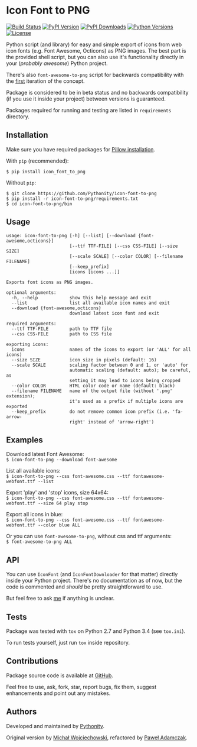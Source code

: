 # Icon Font to PNG
[![Build Status](https://img.shields.io/travis/Pythonity/icon-font-to-png.svg)](https://travis-ci.org/Pythonity/icon-font-to-png)
[![PyPI Version](https://img.shields.io/pypi/v/icon_font_to_png.svg)][Project PyPI]
[![PyPI Downloads](https://img.shields.io/pypi/dm/icon_font_to_png.svg)][Project PyPI]
[![Python Versions](https://img.shields.io/pypi/pyversions/icon_font_to_png.svg)][Project PyPI]
[![License](https://img.shields.io/github/license/Pythonity/icon-font-to-png.svg)](https://github.com/Pythonity/icon-font-to-png/blob/master/LICENSE)

Python script (and library) for easy and simple export of icons from web icon
fonts (e.g. Font Awesome, Octicons) as PNG images. The best part is the
provided shell script, but you can also use it's functionality directly in
your (*probably awesome*) Python project.

There's also `font-awesome-to-png` script for backwards compatibility with the
[first](https://github.com/odyniec/font-awesome-to-png) iteration of the concept.

Package is considered to be in beta status and no backwards compatibility
(if you use it inside your project) between versions is guaranteed.

Packages required for running  and testing are listed in `requirements` directory.

## Installation
Make sure you have required packages for [Pillow installation](https://pillow.readthedocs.org/en/3.1.x/installation.html).

With `pip` (recommended):
```
$ pip install icon_font_to_png
```

Without `pip`:
```
$ git clone https://github.com/Pythonity/icon-font-to-png
$ pip install -r icon-font-to-png/requirements.txt
$ cd icon-font-to-png/bin
```

## Usage
```
usage: icon-font-to-png [-h] [--list] [--download {font-awesome,octicons}]
                        [--ttf TTF-FILE] [--css CSS-FILE] [--size SIZE]
                        [--scale SCALE] [--color COLOR] [--filename FILENAME]
                        [--keep_prefix]
                        [icons [icons ...]]

Exports font icons as PNG images.

optional arguments:
  -h, --help            show this help message and exit
  --list                list all available icon names and exit
  --download {font-awesome,octicons}
                        download latest icon font and exit

required arguments:
  --ttf TTF-FILE        path to TTF file
  --css CSS-FILE        path to CSS file

exporting icons:
  icons                 names of the icons to export (or 'ALL' for all icons)
  --size SIZE           icon size in pixels (default: 16)
  --scale SCALE         scaling factor between 0 and 1, or 'auto' for
                        automatic scaling (default: auto); be careful, as
                        setting it may lead to icons being cropped
  --color COLOR         HTML color code or name (default: black)
  --filename FILENAME   name of the output file (without '.png' extension);
                        it's used as a prefix if multiple icons are exported
  --keep_prefix         do not remove common icon prefix (i.e. 'fa-arrow-
                        right' instead of 'arrow-right')

```

## Examples
Download latest Font Awesome:  
`$ icon-font-to-png --download font-awesome`

List all available icons:  
`$ icon-font-to-png --css font-awesome.css --ttf fontawesome-webfont.ttf --list`

Export 'play' and 'stop' icons, size 64x64:  
`$ icon-font-to-png --css font-awesome.css --ttf fontawesome-webfont.ttf --size 64 play stop`

Export all icons in blue:  
`$ icon-font-to-png --css font-awesome.css --ttf fontawesome-webfont.ttf --color blue ALL`

Or you can use `font-awesome-to-png`, without css and ttf arguments:  
`$ font-awesome-to-png ALL`

## API
You can use `IconFont` (and `IconFontDownloader` for that matter)
directly inside your Python project. There's no documentation as of now,
but the code is commented and *should* be pretty straightforward to use.

But feel free to ask [me](mailto:pawel.adamczak@sidnet.info) if anything is unclear.

## Tests
Package was tested with `tox` on Python 2.7 and Python 3.4 (see `tox.ini`).

To run tests yourself, just run `tox` inside repository.

## Contributions
Package source code is available at [GitHub](https://github.com/Pythonity/icon-font-to-png).

Feel free to use, ask, fork, star, report bugs, fix them, suggest enhancements
and point out any mistakes.

## Authors
Developed and maintained by [Pythonity](http://pythonity.com/).

Original version by [Michał Wojciechowski](https://github.com/odyniec), 
refactored by [Paweł Adamczak](https://github.com/pawelad).


[Project PyPI]: https://pypi.python.org/pypi/icon_font_to_png
